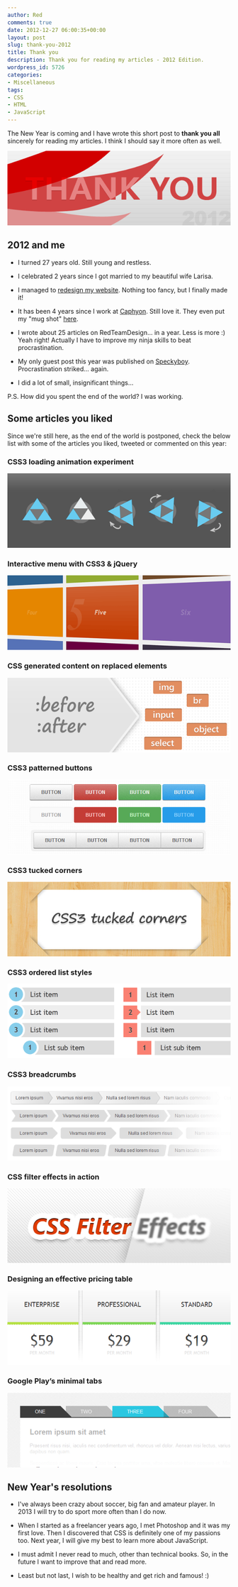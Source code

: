 ```yaml
---
author: Red
comments: true
date: 2012-12-27 06:00:35+00:00
layout: post
slug: thank-you-2012
title: Thank you
description: Thank you for reading my articles - 2012 Edition.
wordpress_id: 5726
categories:
- Miscellaneous
tags:
- CSS
- HTML
- JavaScript
---
```


The New Year is coming and I have wrote this short post to **thank you all** sincerely for reading my articles. I think I should say it more often as well.

![Thank you (2012)](/dist/uploads/2012/12/thank-you.png)

<!-- more -->


## 2012 and me
	
  * I turned 27 years old. Still young and restless.
	
  * I celebrated 2 years since I got married to my beautiful wife Larisa.
	
  * I managed to [redesign my website](/new-responsive-design-for-rtd). Nothing too fancy, but I finally made it!
	
  * It has been 4 years since I work at [Caphyon](http://www.caphyon.com/). Still love it. They even put my "mug shot" [here](http://www.advancedwebranking.com/team/).
	
  * I wrote about 25 articles on RedTeamDesign... in a year. Less is more :) Yeah right! Actually I have to improve my ninja skills to beat procrastination.
	
  * My only guest post this year was published on [Speckyboy](http://speckyboy.com/2012/02/15/how-to-build-a-stylish-css3-search-box/). Procrastination striked... again.
	
  * I did a lot of small, insignificant things...

P.S. How did you spent the end of the world? I was working.

## Some articles you liked

Since we're still here, as the end of the world is postponed, check the below list with some of the articles you liked, tweeted or commented on this year:

### CSS3 loading animation experiment

[![](/dist/uploads/2012/03/css3-loading-animation.png)](/css3-loading-animation-experiment)

### Interactive menu with CSS3 & jQuery

[![](/dist/uploads/2012/04/interactive-menu-with-css3-jquery-preview.png)](/interactive-menu-with-css3-jquery)

### CSS generated content on replaced elements

[![](/dist/uploads/2012/06/css-generated-content-replaced-elements.png)](/css-generated-content-replaced-elements)

### CSS3 patterned buttons

[![](/dist/uploads/2012/09/css3-patterned-buttons.png)](/css3-patterned-buttons)

### CSS3 tucked corners

[![](/dist/uploads/2012/10/css3-tucked-corners.jpg)](/css3-tucked-corners)

### CSS3 ordered list styles

[![](/dist/uploads/2012/02/css3-ordered-list-styles.png)](/css3-ordered-list-styles)

### CSS3 breadcrumbs

[![](/dist/uploads/2012/01/css3-breadcrumbs.png)](/css3-breadcrumbs)

### CSS filter effects in action

[![](/dist/uploads/2012/05/css-filter-effects-in-action.png)](/css-filter-effects-in-action)

### Designing an effective pricing table

[![](/dist/uploads/2012/07/css3-pricing-table.png)](/designing-an-effective-pricing-table)

### Google Play’s minimal tabs

[![](/dist/uploads/2012/05/minimal-tabs-css3-jquery.png)](/google-play-minimal-tabs-with-css3-jquery)

## New Year's resolutions

	
  * I've always been crazy about soccer, big fan and amateur player. In 2013 I will try to do sport more often than I do now.
	
  * When I started as a freelancer years ago, I met Photoshop and it was my first love. Then I discovered that CSS is definitely one of my passions too. Next year, I will give my best to learn more about JavaScript.
	
  * I must admit I never read to much, other than technical books. So, in the future I want to improve that and read more.
	
  * Least but not last, I wish to be healthy and get rich and famous! :)